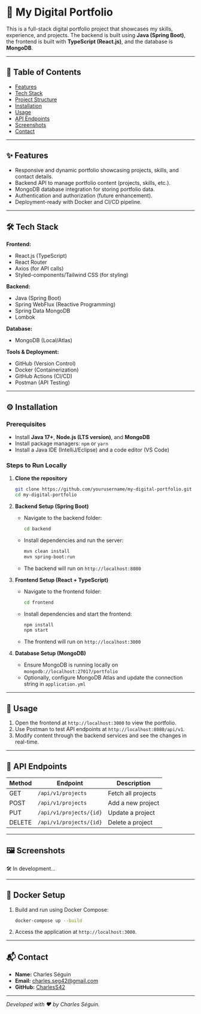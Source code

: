 # 📁 My Digital Portfolio

This is a full-stack digital portfolio project that showcases my skills, experience, and projects. The backend is built using **Java (Spring Boot)**, the frontend is built with **TypeScript (React.js)**, and the database is **MongoDB**.

---

## 📜 Table of Contents

- [Features](#-features)
- [Tech Stack](#-tech-stack)
- [Project Structure](#-project-structure)
- [Installation](#-installation)
- [Usage](#-usage)
- [API Endpoints](#-api-endpoints)
- [Screenshots](#-screenshots)
- [Contact](#-contact)

---

## ✨ Features

- Responsive and dynamic portfolio showcasing projects, skills, and contact details.
- Backend API to manage portfolio content (projects, skills, etc.).
- MongoDB database integration for storing portfolio data.
- Authentication and authorization (future enhancement).
- Deployment-ready with Docker and CI/CD pipeline.

---

## 🛠 Tech Stack

**Frontend:**
- React.js (TypeScript)
- React Router
- Axios (for API calls)
- Styled-components/Tailwind CSS (for styling)

**Backend:**
- Java (Spring Boot)
- Spring WebFlux (Reactive Programming)
- Spring Data MongoDB
- Lombok

**Database:**
- MongoDB (Local/Atlas)

**Tools & Deployment:**
- GitHub (Version Control)
- Docker (Containerization)
- GitHub Actions (CI/CD)
- Postman (API Testing)

---

## ⚙️ Installation

### Prerequisites

- Install **Java 17+**, **Node.js (LTS version)**, and **MongoDB**
- Install package managers: `npm` or `yarn`
- Install a Java IDE (IntelliJ/Eclipse) and a code editor (VS Code)

### Steps to Run Locally

1. **Clone the repository**  
   ```bash
   git clone https://github.com/yourusername/my-digital-portfolio.git
   cd my-digital-portfolio
   ```

2. **Backend Setup (Spring Boot)**  
   - Navigate to the backend folder:
     ```bash
     cd backend
     ```
   - Install dependencies and run the server:
     ```bash
     mvn clean install
     mvn spring-boot:run
     ```
   - The backend will run on `http://localhost:8080`

3. **Frontend Setup (React + TypeScript)**  
   - Navigate to the frontend folder:
     ```bash
     cd frontend
     ```
   - Install dependencies and start the frontend:
     ```bash
     npm install
     npm start
     ```
   - The frontend will run on `http://localhost:3000`

4. **Database Setup (MongoDB)**  
   - Ensure MongoDB is running locally on `mongodb://localhost:27017/portfolio`
   - Optionally, configure MongoDB Atlas and update the connection string in `application.yml`

---

## 🚀 Usage

1. Open the frontend at `http://localhost:3000` to view the portfolio.
2. Use Postman to test API endpoints at `http://localhost:8080/api/v1`.
3. Modify content through the backend services and see the changes in real-time.

---

## 📡 API Endpoints

| Method | Endpoint           | Description               |
|--------|-------------------|---------------------------|
| GET    | `/api/v1/projects`  | Fetch all projects        |
| POST   | `/api/v1/projects`  | Add a new project         |
| PUT    | `/api/v1/projects/{id}` | Update a project     |
| DELETE | `/api/v1/projects/{id}` | Delete a project     |

---

## 🖼 Screenshots

🛠️ In development...

---

## 🐳 Docker Setup

1. Build and run using Docker Compose:  
   ```bash
   docker-compose up --build
   ```
2. Access the application at `http://localhost:3000`.

---

## 📬 Contact

- **Name:** Charles Séguin  
- **Email:** charles.seg42@gmail.com 
- **GitHub:** [CharlesS42](https://github.com/CharlesS42)  

---

_Developed with ❤️ by Charles Séguin._  
